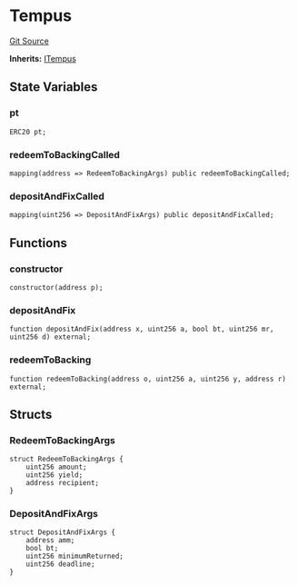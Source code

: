 # Tempus
[Git Source](https://github.com/Swivel-Finance/illuminate/blob/ddf95dfbaf2df4d82b6652aff5c2effb5fee45f4/src/mocks/Tempus.sol)

**Inherits:**
[ITempus](/src/interfaces/ITempus.sol/contract.ITempus.md)


## State Variables
### pt

```solidity
ERC20 pt;
```


### redeemToBackingCalled

```solidity
mapping(address => RedeemToBackingArgs) public redeemToBackingCalled;
```


### depositAndFixCalled

```solidity
mapping(uint256 => DepositAndFixArgs) public depositAndFixCalled;
```


## Functions
### constructor


```solidity
constructor(address p);
```

### depositAndFix


```solidity
function depositAndFix(address x, uint256 a, bool bt, uint256 mr, uint256 d) external;
```

### redeemToBacking


```solidity
function redeemToBacking(address o, uint256 a, uint256 y, address r) external;
```

## Structs
### RedeemToBackingArgs

```solidity
struct RedeemToBackingArgs {
    uint256 amount;
    uint256 yield;
    address recipient;
}
```

### DepositAndFixArgs

```solidity
struct DepositAndFixArgs {
    address amm;
    bool bt;
    uint256 minimumReturned;
    uint256 deadline;
}
```

